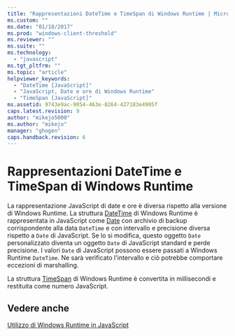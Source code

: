 ```yaml
---
title: "Rappresentazioni DateTime e TimeSpan di Windows Runtime | Microsoft Docs"
ms.custom: ""
ms.date: "01/18/2017"
ms.prod: "windows-client-threshold"
ms.reviewer: ""
ms.suite: ""
ms.technology: 
  - "javascript"
ms.tgt_pltfrm: ""
ms.topic: "article"
helpviewer_keywords: 
  - "DateTime [JavaScript]"
  - "JavaScript, Date e ore di Windows Runtime"
  - "TimeSpan [JavaScript]"
ms.assetid: 9743e9ac-9054-463e-8264-427183e4905f
caps.latest.revision: 9
author: "mikejo5000"
ms.author: "mikejo"
manager: "ghogen"
caps.handback.revision: 6
---
```

# Rappresentazioni DateTime e TimeSpan di Windows Runtime
La rappresentazione JavaScript di date e ore è diversa rispetto alla versione di Windows Runtime.  La struttura [DateTime](http://msdn.microsoft.com/library/windows/apps/windows.foundation.datetime.aspx) di Windows Runtime è rappresentata in JavaScript come [Date](../javascript/reference/date-object-javascript.md) con archivio di backup corrispondente alla data `DateTime` e con intervallo e precisione diversa rispetto a `Date` di JavaScript.  Se lo si modifica, questo oggetto `Date` personalizzato diventa un oggetto `Date` di JavaScript standard e perde precisione.  I valori `Date` di JavaScript possono essere passati a Windows Runtime `DateTime`. Ne sarà verificato l'intervallo e ciò potrebbe comportare eccezioni di marshalling.  
  
 La struttura [TimeSpan](http://msdn.microsoft.com/it-it/c5defb66-819c-4796-85b5-07ed249a5d86) di Windows Runtime è convertita in millisecondi e restituita come numero JavaScript.  
  
## Vedere anche  
 [Utilizzo di Windows Runtime in JavaScript](../jswinrt/using-the-windows-runtime-in-javascript.md)